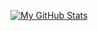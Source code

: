[![My GitHub Stats](https://github-readme-stats.vercel.app/api?username=anuraghazra)](https://github.com/xStellarZ/github-readme-stats)
